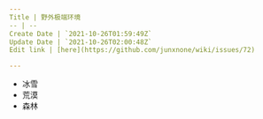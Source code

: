 ```yaml
---
Title | 野外极端环境
-- | --
Create Date | `2021-10-26T01:59:49Z`
Update Date | `2021-10-26T02:00:48Z`
Edit link | [here](https://github.com/junxnone/wiki/issues/72)

---
```

- 冰雪
- 荒漠
- 森林
